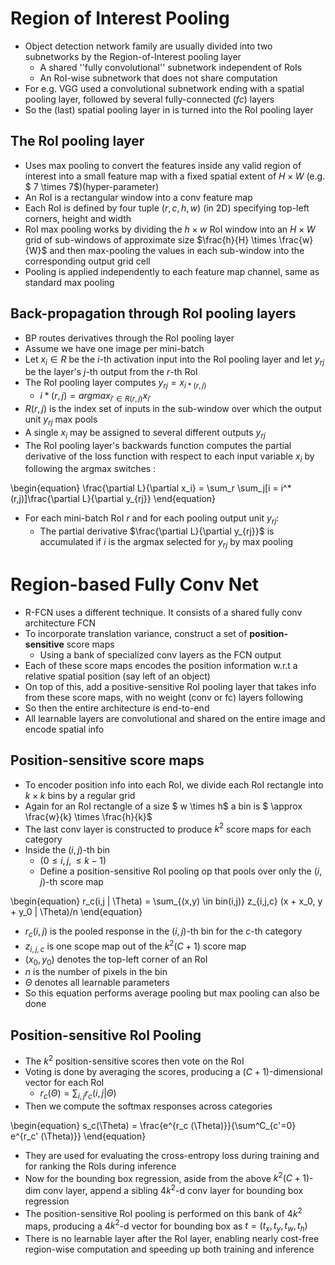 # Region of Interest Pooling


- Object detection network family are usually divided into two subnetworks by the Region-of-Interest
pooling layer
    - A shared ''fully convolutional'' subnetwork independent of RoIs
    - An RoI-wise subnetwork that does not share computation
- For e.g. VGG used a convolutional subnetwork ending with a spatial pooling layer, followed by
several fully-connected $(fc)$ layers
- So the (last) spatial pooling layer in is turned into the RoI pooling layer


## The RoI pooling layer
- Uses max pooling to convert the features inside any valid region of interest
into a small feature map with a fixed spatial extent of $H \times W$ (e.g. $ 7 \times 7$)(hyper-parameter)
- An RoI is a rectangular window into a conv feature map
- Each RoI is defined by four tuple $(r, c, h, w)$ (in 2D) specifying top-left corners, height and width
- RoI max pooling works by dividing the $h \times w$ RoI window into an $H \times W$ grid of sub-windows
of approximate size $\frac{h}{H} \times \frac{w}{W}$ and then max-pooling the values in each sub-window
into the corresponding output grid cell
- Pooling is applied independently to each feature map channel, same as standard max pooling

## Back-propagation through RoI pooling layers
- BP routes derivatives through the RoI pooling layer
- Assume we have one image per mini-batch
- Let $x_i \in R$ be the $i$-th activation input into the RoI pooling layer and let $y_{rj}$
be the layer's $j$-th output from the $r$-th RoI
- The RoI pooling layer computes $y_{rj} = x_{i*(r,j)}$
    - $i * (r,j) = argmax_{i' \in R(r,j)} x_{i'}$
- $R(r, j)$ is the index set of inputs in the sub-window over which the output unit $y_{rj}$ max pools
- A single $x_i$ may be assigned to several different outputs $y_{rj}$
- The RoI pooling layer's backwards function computes the partial derivative of the loss function with
respect to each input variable $x_i$ by following the argmax switches :

\begin{equation}
    \frac{\partial L}{\partial x_i} = \sum_r \sum_j[i = i^* (r,j)]\frac{\partial L}{\partial y_{rj}}
\end{equation}
- For each mini-batch RoI $r$ and for each pooling output unit $y_{rj}$:
    - The partial derivative $\frac{\partial L}{\partial y_{rj}}$ is accumulated if $i$ is the argmax
    selected for $y_{rj}$ by max pooling


# Region-based Fully Conv Net
- R-FCN uses a different technique. It consists of a shared fully conv architecture FCN
- To incorporate translation variance, construct a set of $\textbf{position-sensitive}$ score maps
    - Using a bank of specialized conv layers as the FCN output
- Each of these score maps encodes the position information w.r.t a relative spatial position (say left of an object)
- On top of this, add a positive-sensitive RoI pooling layer that takes info from these score maps, with no
weight (conv or fc) layers following
- So then the entire architecture is end-to-end
- All learnable layers are convolutional and shared on the entire image and encode spatial info

## Position-sensitive score maps
- To encoder position info into each RoI, we divide each RoI rectangle into $k \times k$ bins by a regular grid
- Again for an RoI rectangle of a size $ w \times h$ a bin is $ \approx \frac{w}{k} \times \frac{h}{k}$
- The last conv layer is constructed to produce $k^2$ score maps for each category
- Inside the $(i,j)$-th bin
    - $(0 \leq i,j, \leq k- 1)$
    - Define a position-sensitive RoI pooling op that pools over only the $(i,j$)-th score map

\begin{equation}
    r_c(i,j | \Theta) = \sum_{(x,y) \in bin(i,j)} z_{i,j,c} (x + x_0, y + y_0 | \Theta)/n
\end{equation}
- $r_c(i, j)$ is the pooled response in the $(i,j)$-th bin for the $c$-th category
- $z_{i,j,c}$ is one scope map out of the $k^2(C+1)$ score map
- $(x_0, y_0)$ denotes the top-left corner of an RoI
- $n$ is the number of pixels in the bin
- $\Theta$ denotes all learnable parameters
- So this equation performs average pooling but max pooling can also be done


## Position-sensitive RoI Pooling
- The $k^2$ position-sensitive scores then vote on the RoI
- Voting is done by averaging the scores, producing a $(C+1)$-dimensional vector for each RoI
    - $r_c(\Theta) = \sum_{i,j} r_c(i,j | \Theta)$
- Then we compute the softmax responses across categories

\begin{equation}
    s_c(\Theta) = \frac{e^{r_c (\Theta)}}{\sum^C_{c'=0} e^{r_c' (\Theta)}}
\end{equation}
- They are used for evaluating the cross-entropy loss during training and for ranking the RoIs during inference
- Now for the bounding box regression, aside from the above $k^2(C+1)$-dim conv layer, append a sibling
4$k^2$-d conv layer for bounding box regression
- The position-sensitive RoI pooling is performed on this bank of 4$k^2$ maps, producing a 4$k^2$-d vector
for bounding box as $t = (t_x, t_y, t_w, t_h)$
- There is no learnable layer after the RoI layer, enabling nearly cost-free region-wise computation
and speeding up both training and inference




